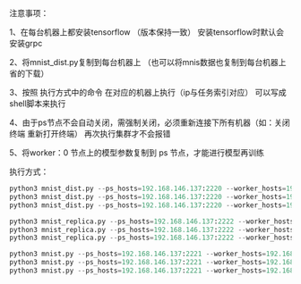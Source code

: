 注意事项：

1、在每台机器上都安装tensorflow （版本保持一致） 安装tensorflow时默认会安装grpc

2、将mnist_dist.py复制到每台机器上 （也可以将mnis数据也复制到每台机器上 省的下载）

3、按照 执行方式中的命令  在对应的机器上执行（ip与任务索引对应） 可以写成shell脚本来执行

4、由于ps节点不会自动关闭，需强制关闭，必须重新连接下所有机器（如：关闭终端 重新打开终端） 再次执行集群才不会报错

5、将worker：0 节点上的模型参数复制到 ps 节点，才能进行模型再训练




执行方式：

```python
python3 mnist_dist.py --ps_hosts=192.168.146.137:2220 --worker_hosts=192.168.146.133:2221,192.168.146.136:2222 --job_name="ps" --task_index=0
python3 mnist_dist.py --ps_hosts=192.168.146.137:2220 --worker_hosts=192.168.146.133:2221,192.168.146.136:2222 --job_name="worker" --task_index=0
python3 mnist_dist.py --ps_hosts=192.168.146.137:2220 --worker_hosts=192.168.146.133:2221,192.168.146.136:2222 --job_name="worker" --task_index=1
```


```python
python3 mnist_replica.py --ps_hosts=192.168.146.137:2222 --worker_hosts=192.168.146.133:2223,192.168.146.136:2224 --job_name="ps" --task_index=0
python3 mnist_replica.py --ps_hosts=192.168.146.137:2222 --worker_hosts=192.168.146.133:2223,192.168.146.136:2224 --job_name="worker" --task_index=0
python3 mnist_replica.py --ps_hosts=192.168.146.137:2222 --worker_hosts=192.168.146.133:2223,192.168.146.136:2224 --job_name="worker" --task_index=1
```

```python
python3 mnist.py --ps_hosts=192.168.146.137:2221 --worker_hosts=192.168.146.133:2222,192.168.146.136:2223 --job_name="ps" --task_index=0
python3 mnist.py --ps_hosts=192.168.146.137:2221 --worker_hosts=192.168.146.133:2222,192.168.146.136:2223 --job_name="worker" --task_index=0
python3 mnist.py --ps_hosts=192.168.146.137:2221 --worker_hosts=192.168.146.133:2222,192.168.146.136:2223 --job_name="worker" --task_index=1
```

